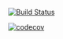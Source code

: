 [![Build Status](https://travis-ci.com/sandrawing/cs107test.svg?branch=main)](https://travis-ci.com/sandrawing/cs107test)

[![codecov](https://codecov.io/gh/sandrawing/cs107test/branch/main/graph/badge.svg?token=WI4U2QPEFC)](undefined)
